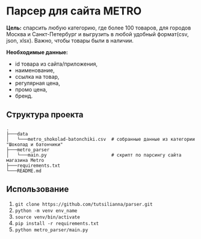 # Парсер для сайта METRO

**Цель:** спарсить любую категорию, где более 100 товаров, для городов Москва и Санкт-Петербург и выгрузить в любой удобный формат(csv, json, xlsx). Важно, чтобы товары были в наличии.


**Необходимые данные:**
* id товара из сайта/приложения, 
* наименование, 
* ссылка на товар, 
* регулярная цена, 
* промо цена, 
* бренд.

## Структура проекта
```
.
├───data
│   └───metro_shokolad-batonchiki.csv  # собранные данные из категории "Шоколад и батончики"
├───metro_parser                         
│   └───main.py                        # скрипт по парсингу сайта магазина Metro
├───requirements.txt
└───README.md
```

## Использование
1. `git clone https://github.com/tutsilianna/parser.git`
2. `python -m venv env_name`
3. `source venv/bin/activate`
4. `pip install -r requirements.txt`
5. `python metro_parser/main.py`
